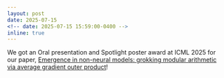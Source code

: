 ```yaml
---
layout: post
date: 2025-07-15
<!-- date: 2025-07-15 15:59:00-0400 -->
inline: true
---
```


We got an Oral presentation and Spotlight poster award at ICML 2025 for our paper, [Emergence in non-neural models: grokking modular arithmetic via average gradient outer product](https://arxiv.org/abs/2407.20199)!
